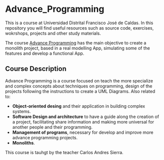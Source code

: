 # Advance_Programming 
This is a course at Universidad Distrital Francisco José de Caldas. In this repository you will find useful resources such as source code, exercises, wokrshops, projects and other study materials.

The course [Advance Programming](https://github.com/EngAndres/ud-public/tree/main/courses/advanced-programming) has the main objective to create a monolith project, based in a real modelling App, simulating some of the features and develop a functional App.


Course Description
 ------------
Advance Programming is a course focused on teach the more specialize and complex concepts about techniques on programming, design of the projects following the instructions to create a UML Diagrams. Also related to:
 - **Object-oriented desing** and their application in building complex systems.
 - **Software Design and architecture** to have a guide along the creation of a project, facilitating share information and making more universal for another people and their programming.
 - **Management of programs**, necessary for develop and improve more advance programming projects.
 - **Monoliths**.

This course is tauhgt by the teacher Carlos Andres Sierra.

